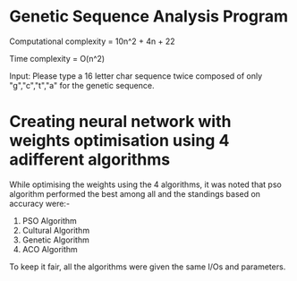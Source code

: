 # Genetic Sequence Analysis Program

Computational complexity = 10n^2 + 4n + 22

Time complexity = O(n^2)

Input: Please type a 16 letter char sequence twice composed of only "g","c","t","a" for the genetic sequence.



# Creating neural network with weights optimisation using 4 adifferent algorithms

While optimising the weights using the 4 algorithms, it was noted that pso algorithm performed the best among all and the standings based on accuracy were:-

1. PSO Algorithm
2. Cultural Algorithm
3. Genetic Algorithm
4. ACO Algorithm

To keep it fair, all the algorithms were given the same I/Os and parameters.
